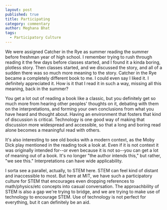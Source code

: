 ```yaml
---
layout: post
published: true
title: Participating
category: commentary
author: Meghana Bhat
tags: 
  - Participatory Culture
---
```


We were assigned Catcher in the Rye as summer reading the summer before freshman year of high school. I remember trying to rush through reading it the few days before classes started, and I found it a kinda boring, plotless story. Then classes started, and we discussed the story, and all of a sudden there was so much more meaning to the story. Catcher in the Rye became a completely different book to me. I could even say I liked it. I definitely appreciated it. How is it that I read it in such a way, missing all this meaning, back in the summer?

You get a lot out of reading a book like a classic, but you definitely get so much more from hearing other peoples' thoughts on it, debating with them on the interpretations, and forming your own conclusions from what you have heard and thought about. Having an environment that fosters that kind of discussion is critical. Technology is one good way of making that discussion more widespread and accessible, so that a long and boring read alone becomes a meaningful read with others.

It's also interesting to see old books with a modern context, as the Moby Dick play mentioned in the reading took a look at. Even if it is not context it was originally intended for--or even because it is not so--you can get a lot of meaning out of a book. It's no longer "the author intends this," but rather, "we see this." Interpretations can have wide applicability.

I sorta see a parallel, actually, to STEM here. STEM can feel kind of distant and inaccessible to most. But here at MIT, we have such a participatory culture for STEM that encourages even dropping references to math/physics/etc concepts into casual conversation. The approachbility of STEM is also a gap we're trying to bridge, and we are trying to make use of technology to encourage STEM. Use of technology is not perfect for everything, but it can definitely be an aid.

